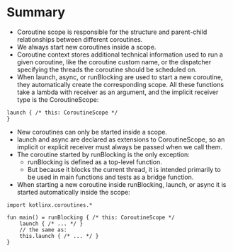# Summary 
- Coroutine scope is responsible for the structure and parent-child relationships between different coroutines. 
- We always start new coroutines inside a scope. 
- Coroutine context stores additional technical information used to run a given coroutine, like the coroutine custom name, or the dispatcher specifying the threads the coroutine should be scheduled on.
- When launch, async, or runBlocking are used to start a new coroutine, they automatically create the corresponding scope. All these functions take a lambda with receiver as an argument, and the implicit receiver type is the CoroutineScope:
```
launch { /* this: CoroutineScope */
}
```
- New coroutines can only be started inside a scope. 
- launch and async are declared as extensions to CoroutineScope, so an implicit or explicit receiver must always be passed when we call them. 
- The coroutine started by runBlocking is the only exception: 
    - runBlocking is defined as a top-level function. 
    - But because it blocks the current thread, it is intended primarily to be used in main functions and tests as a bridge function.
- When starting a new coroutine inside runBlocking, launch, or async it is started automatically inside the scope:
```
import kotlinx.coroutines.*

fun main() = runBlocking { /* this: CoroutineScope */
    launch { /* ... */ }
    // the same as:    
    this.launch { /* ... */ }
}
```


